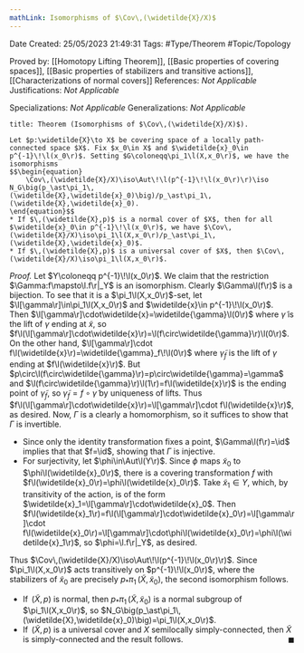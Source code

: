 ```yaml
---
mathLink: Isomorphisms of $\Cov\,(\widetilde{X}/X)$
---
```



<div class="topSpace"></div>

Date Created: 25/05/2023 21:49:31
Tags: #Type/Theorem #Topic/Topology

Proved by: [[Homotopy Lifting Theorem]], [[Basic properties of covering spaces]], [[Basic properties of stabilizers and transitive actions]], [[Characterizations of normal covers]]
References: <i>Not Applicable</i>
Justifications: <i>Not Applicable</i>

Specializations: <i>Not Applicable</i>
Generalizations: <i>Not Applicable</i>

``` ad-Theorem
title: Theorem (Isomorphisms of $\Cov\,(\widetilde{X}/X)$).

Let $p:\widetilde{X}\to X$ be covering space of a locally path-connected space $X$. Fix $x_0\in X$ and $\widetilde{x}_0\in p^{-1}\!\l(x_0\r)$. Setting $G\coloneqq\pi_1\l(X,x_0\r)$, we have the isomorphisms
$$\begin{equation}
    \Cov\,(\widetilde{X}/X)\iso\Aut\!\l(p^{-1}\!\l(x_0\r)\r)\iso N_G\big(p_\ast\pi_1\,(\widetilde{X},\widetilde{x}_0)\big)/p_\ast\pi_1\,(\widetilde{X},\widetilde{x}_0).
\end{equation}$$
* If $\,(\widetilde{X},p)$ is a normal cover of $X$, then for all $\widetilde{x}_0\in p^{-1}\!\l(x_0\r)$, we have $\Cov\,(\widetilde{X}/X)\iso\pi_1\l(X,x_0\r)/p_\ast\pi_1\,(\widetilde{X},\widetilde{x}_0)$.
* If $\,(\widetilde{X},p)$ is a universal cover of $X$, then $\Cov\,(\widetilde{X}/X)\iso\pi_1\l(X,x_0\r)$.

```

<i>Proof.</i> Let $Y\coloneqq p^{-1}\!\l(x_0\r)$. We claim that the restriction $\Gamma:f\mapsto\l.f\r|_Y$ is an isomorphism. Clearly $\Gamma\l(f\r)$ is a bijection. To see that it is a $\pi_1\l(X,x_0\r)$-set, let $\l[\gamma\r]\in\pi_1\l(X,x_0\r)$ and $\widetilde{x}\in p^{-1}\!\l(x_0\r)$. Then $\l[\gamma\r]\cdot\widetilde{x}=\widetilde{\gamma}\l(0\r)$ where $\widetilde{\gamma}$ is the lift of $\gamma$ ending at $\widetilde{x}$, so $f\l(\l[\gamma\r]\cdot\widetilde{x}\r)=\l(f\circ\widetilde{\gamma}\r)\l(0\r)$. On the other hand, $\l[\gamma\r]\cdot f\l(\widetilde{x}\r)=\widetilde{\gamma}_f\!\l(0\r)$ where $\widetilde{\gamma}_f$ is the lift of $\gamma$ ending at $f\l(\widetilde{x}\r)$. But $p\circ\l(f\circ\widetilde{\gamma}\r)=p\circ\widetilde{\gamma}=\gamma$ and $\l(f\circ\widetilde{\gamma}\r)\l(1\r)=f\l(\widetilde{x}\r)$ is the ending point of $\widetilde{\gamma}_f$, so $\widetilde{\gamma}_f=f\circ\widetilde{\gamma}$ by uniqueness of lifts. Thus $f\l(\l[\gamma\r]\cdot\widetilde{x}\r)=\l[\gamma\r]\cdot f\l(\widetilde{x}\r)$, as desired. Now, $\Gamma$ is a clearly a homomorphism, so it suffices to show that $\Gamma$ is invertible.
* Since only the identity transformation fixes a point, $\Gamma\l(f\r)=\id$ implies that that $f=\id$, showing that $\Gamma$ is injective.
* For surjectivity, let $\phi\in\Aut\l(Y\r)$. Since $\phi$ maps $\widetilde{x}_0$ to $\phi\l(\widetilde{x}_0\r)$, there is a covering transformation $f$ with $f\l(\widetilde{x}_0\r)=\phi\l(\widetilde{x}_0\r)$. Take $\widetilde{x}_1\in Y$, which, by transitivity of the action, is of the form $\widetilde{x}_1=\l[\gamma\r]\cdot\widetilde{x}_0$. Then $f\l(\widetilde{x}_1\r)=f\l(\l[\gamma\r]\cdot\widetilde{x}_0\r)=\l[\gamma\r]\cdot f\l(\widetilde{x}_0\r)=\l[\gamma\r]\cdot\phi\l(\widetilde{x}_0\r)=\phi\l(\widetilde{x}_1\r)$, so $\phi=\l.f\r|_Y$, as desired.

Thus $\Cov\,(\widetilde{X}/X)\iso\Aut\!\l(p^{-1}\!\l(x_0\r)\r)$. Since $\pi_1\l(X,x_0\r)$ acts transitively on $p^{-1}\!\l(x_0\r)$, where the stabilizers of $\widetilde{x}_0$ are precisely $p_\ast\pi_1\,(\widetilde{X},\widetilde{x}_0)$, the second isomorphism follows.
* If $\,(\widetilde{X},p)$ is normal, then $p_\ast\pi_1\,(\widetilde{X},\widetilde{x}_0)$ is a normal subgroup of $\pi_1\l(X,x_0\r)$, so $N_G\big(p_\ast\pi_1\,(\widetilde{X},\widetilde{x}_0)\big)=\pi_1\l(X,x_0\r)$.
* If $\,(\widetilde{X},p)$ is a universal cover and $X$ semilocally simply-connected, then $\widetilde{X}$ is simply-connected and the result follows.<span style="float:right;">$\blacksquare$</span>
